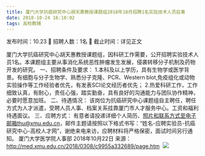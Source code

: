```yaml
---
title: 厦门大学抗癌研究中心胡天惠教授课题组2018年10月招聘1名实验技术人员启事
date: 2018-10-24 16:10:02
tags: 高校教辅
---
```

发布时间：10.23   🌟   招聘人数：1名   🌈   截止时间：详见正文
<!-- more -->
厦门大学抗癌研究中心胡天惠教授课题组，因科研工作需要，公开招聘实验技术人员1名。本课题组主要从事消化系统恶性肿瘤发生发展，侵袭转移分子机制及药物开发的研究。
一、招聘条件及要求：
1.本科及以上学历，具有生物学或医学背景。有细胞与分子生物学、熟悉分子克隆、PCR、Western blot,免疫组化或动物实验操作等工作经验者优先，有发表SCI论文经历者优先；
2.热爱科研工作，工作细致认真，有耐心，责任心强，踏实勤奋，具有良好的沟通能力与团队协作精神，必要时愿意加班。
二、待遇情况：
该岗位为抗癌研究中心课题组自主聘任，聘任方式为人才派遣，受聘人员人事、档案关系挂靠厦门市人才服务中心。工资和福利待遇面议。
三、应聘方式：
有意者请投递详细个人简历、照片和联系方式至电子邮箱thu@xmu.edu.cn，邮件主题请按照以下格式书写：“姓名-应聘实验员-抗癌研究中心-高校人才网”，谢绝来电来访，应聘材料将严格保密，面试时间另行通知。
厦门大学医学院人事部
2018年10月22日
来源：
http://med.xmu.edu.cn/2018/0308/c9955a332689/page.htm
 ![](https://cdn.weiweiblog.cn/20181015134814.png)